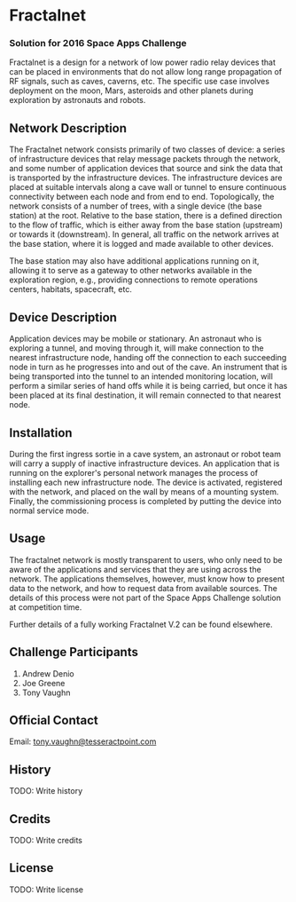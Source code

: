# Fractalnet
### Solution for 2016 Space Apps Challenge
Fractalnet is a design for a network of low power radio relay devices that can be placed in environments that do not allow long range propagation of RF signals, such as caves, caverns, etc.  The specific use case involves deployment on the moon, Mars, asteroids and other planets during exploration by astronauts and robots.

## Network Description
The Fractalnet network consists primarily of two classes of device: a series of infrastructure devices that relay message packets through the network, and some number of application devices that source and sink the data that is transported by the infrastructure devices.  The infrastructure devices are placed at suitable intervals along a cave wall or tunnel to ensure continuous connectivity between each node and from end to end.  Topologically, the network consists of a number of trees, with a single device (the base station) at the root.  Relative to the base station, there is a defined direction to the flow of traffic, which is either away from the base station (upstream) or towards it (downstream).  In general, all traffic on the network arrives at the base station, where it is logged and made available to other devices.

The base station may also have additional applications running on it, allowing it to serve as a gateway to other networks available in the exploration region, e.g., providing connections to remote operations centers, habitats, spacecraft, etc.

## Device Description
Application devices may be mobile or stationary.  An astronaut who is exploring a tunnel, and moving through it, will make connection to the nearest infrastructure node, handing off the connection to each succeeding node in turn as he progresses into and out of the cave.  An instrument that is being transported into the tunnel to an intended monitoring location, will perform a similar series of hand offs while it is being carried, but once it has been placed at its final destination, it will remain connected to that nearest node.

## Installation
During the first ingress sortie in a cave system, an astronaut or robot team will carry a supply of inactive infrastructure devices.  An application that is running on the explorer's personal network manages the process of installing each new infrastructure node.  The device is activated, registered with the network, and placed on the wall by means of a mounting system.  Finally, the commissioning process is completed by putting the device into normal service mode.

## Usage
The fractalnet network is mostly transparent to users, who only need to be aware of the applications and services that they are using across the network.  The applications themselves, however, must know how to present data to the network, and how to request data from available sources.  The details of this process were not part of the Space Apps Challenge solution at competition time.

Further details of a fully working Fractalnet V.2 can be found elsewhere.


## Challenge Participants
1. Andrew Denio
2. Joe Greene
3. Tony Vaughn

## Official Contact
Email:  tony.vaughn@tesseractpoint.com

## History
TODO: Write history
## Credits
TODO: Write credits
## License
TODO: Write license

